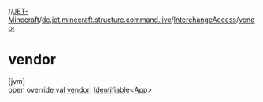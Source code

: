 //[JET-Minecraft](../../../index.md)/[de.jet.minecraft.structure.command.live](../index.md)/[InterchangeAccess](index.md)/[vendor](vendor.md)

# vendor

[jvm]\
open override val [vendor](vendor.md): [Identifiable](../../../../JET-Native/-j-e-t--native/de.jet.library.tool.smart.identification/-identifiable/index.md)&lt;[App](../../de.jet.minecraft.structure.app/-app/index.md)&gt;
